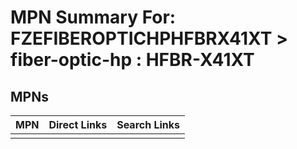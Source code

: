 



# MPN Summary For: FZEFIBEROPTICHPHFBRX41XT > fiber-optic-hp : HFBR-X41XT

## MPNs
  

|MPN|Direct Links|Search Links|
| :--- | :--- | :--- |
||||
